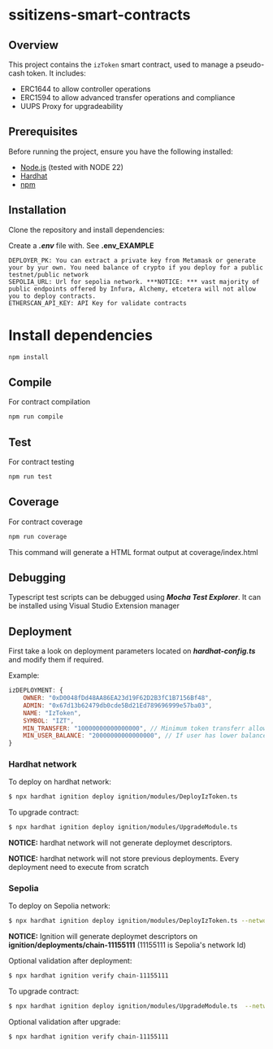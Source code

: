 # ssitizens-smart-contracts

## Overview
This project contains the `izToken` smart contract, used to manage a pseudo-cash token. It includes:
- ERC1644 to allow controller operations
- ERC1594 to allow advanced transfer operations and compliance
- UUPS Proxy for upgradeability

## Prerequisites
Before running the project, ensure you have the following installed:

- [Node.js](https://nodejs.org/) (tested with NODE 22)
- [Hardhat](https://hardhat.org/)
- [npm](https://www.npmjs.com/)

## Installation
Clone the repository and install dependencies:

Create a ***.env*** file with. See **.env_EXAMPLE**
```
DEPLOYER_PK: You can extract a private key from Metamask or generate your by yur own. You need balance of crypto if you deploy for a public testnet/public network
SEPOLIA_URL: Url for sepolia network. ***NOTICE: *** vast majority of public endpoints offered by Infura, Alchemy, etcetera will not allow you to deploy contracts.
ETHERSCAN_API_KEY: API Key for validate contracts
``` 
# Install dependencies
```bash
npm install
```

## Compile
For contract compilation
```bash
npm run compile
```

## Test
For contract testing
```bash
npm run test
```

## Coverage
For contract coverage
```bash
npm run coverage
```
This command will generate a HTML format output at coverage/index.html

## Debugging
Typescript test scripts can be debugged using ***Mocha Test Explorer***. It can be installed using Visual Studio Extension manager

## Deployment
First take a look on deployment parameters located on ***hardhat-config.ts*** and modify them if required.

Example:
```js
izDEPLOYMENT: {
    OWNER: "0xD0048fDd48AA86EA23d19F62D2B3fC1B7156Bf48",
    ADMIN: "0x67d13b62479db0cde5Bd21Ed789696999e57ba03",
    NAME: "IzToken",
    SYMBOL: "IZT",
    MIN_TRANSFER: "10000000000000000", // Minimum token transferr allowed (in wei)
    MIN_USER_BALANCE: "20000000000000000", // If user has lower balance must be compensated (in wei)
}
```



### Hardhat network
To deploy on hardhat network:
```sh
$ npx hardhat ignition deploy ignition/modules/DeployIzToken.ts
``` 

To upgrade contract:
```sh
$ npx hardhat ignition deploy ignition/modules/UpgradeModule.ts
```

**NOTICE:** hardhat network will not generate deploymet descriptors. 

**NOTICE:** hardhat network will not store previous deployments. Every deployment need to execute from scratch


### Sepolia


To deploy on Sepolia network:
```sh
$ npx hardhat ignition deploy ignition/modules/DeployIzToken.ts --network sepolia
```

**NOTICE:** Ignition will generate deploymet descriptors on **ignition/deployments/chain-11155111** (11155111 is Sepolia's network Id)

Optional validation after deployment:
```sh
$ npx hardhat ignition verify chain-11155111
```


To upgrade contract:
```sh
$ npx hardhat ignition deploy ignition/modules/UpgradeModule.ts  --network sepolia
```

Optional validation after upgrade:
```sh
$ npx hardhat ignition verify chain-11155111
```
